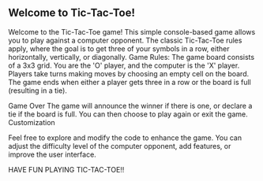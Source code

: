Welcome to Tic-Tac-Toe!
-----------------------

Welcome to the Tic-Tac-Toe game! This simple console-based game allows you to play against a computer opponent.
The classic Tic-Tac-Toe rules apply, where the goal is to get three of your symbols in a row, either horizontally, vertically, or diagonally.
Game Rules:
    The game board consists of a 3x3 grid.
    You are the 'O' player, and the computer is the 'X' player.
    Players take turns making moves by choosing an empty cell on the board.
    The game ends when either a player gets three in a row or the board is full (resulting in a tie).


Game Over
    The game will announce the winner if there is one, or declare a tie if the board is full. You can then choose to play again or exit the game.
    Customization

Feel free to explore and modify the code to enhance the game. You can adjust the difficulty level of the computer opponent, add features, or improve the user interface.

HAVE FUN PLAYING TIC-TAC-TOE!!
